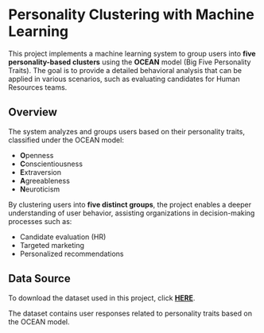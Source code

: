 # Personality Clustering with Machine Learning

This project implements a machine learning system to group users into **five personality-based clusters** using the **OCEAN** model (Big Five Personality Traits). The goal is to provide a detailed behavioral analysis that can be applied in various scenarios, such as evaluating candidates for Human Resources teams.

## Overview
The system analyzes and groups users based on their personality traits, classified under the OCEAN model:

- **O**penness
- **C**onscientiousness
- **E**xtraversion
- **A**greeableness
- **N**euroticism

By clustering users into **five distinct groups**, the project enables a deeper understanding of user behavior, assisting organizations in decision-making processes such as:
- Candidate evaluation (HR)
- Targeted marketing
- Personalized recommendations

## Data Source
To download the dataset used in this project, click [**HERE**](https://drive.google.com/file/d/1wd86Aqw_m-H-HYIK3L0F3mB8NsXtYzSx/view?usp=drive_link).

The dataset contains user responses related to personality traits based on the OCEAN model.
